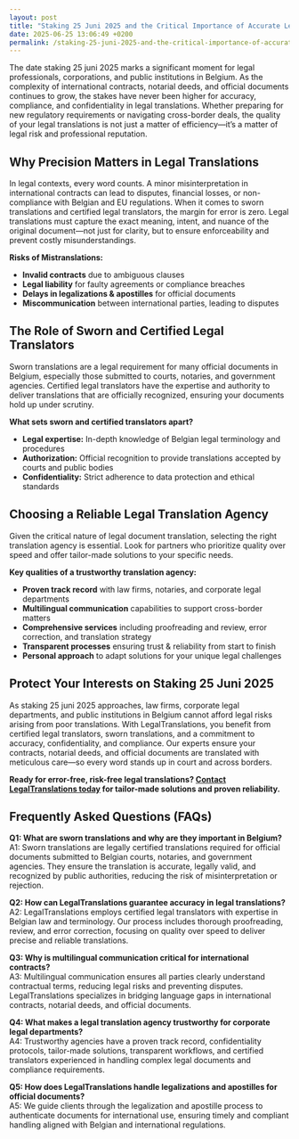 ```yaml
---
layout: post
title: "Staking 25 Juni 2025 and the Critical Importance of Accurate Legal Translations"
date: 2025-06-25 13:06:49 +0200
permalink: /staking-25-juni-2025-and-the-critical-importance-of-accurate-legal-translations/
---
```

The date staking 25 juni 2025 marks a significant moment for legal professionals, corporations, and public institutions in Belgium. As the complexity of international contracts, notarial deeds, and official documents continues to grow, the stakes have never been higher for accuracy, compliance, and confidentiality in legal translations. Whether preparing for new regulatory requirements or navigating cross-border deals, the quality of your legal translations is not just a matter of efficiency—it’s a matter of legal risk and professional reputation.

## Why Precision Matters in Legal Translations

In legal contexts, every word counts. A minor misinterpretation in international contracts can lead to disputes, financial losses, or non-compliance with Belgian and EU regulations. When it comes to sworn translations and certified legal translators, the margin for error is zero. Legal translations must capture the exact meaning, intent, and nuance of the original document—not just for clarity, but to ensure enforceability and prevent costly misunderstandings.

**Risks of Mistranslations:**
- **Invalid contracts** due to ambiguous clauses
- **Legal liability** for faulty agreements or compliance breaches
- **Delays in legalizations & apostilles** for official documents
- **Miscommunication** between international parties, leading to disputes

## The Role of Sworn and Certified Legal Translators

Sworn translations are a legal requirement for many official documents in Belgium, especially those submitted to courts, notaries, and government agencies. Certified legal translators have the expertise and authority to deliver translations that are officially recognized, ensuring your documents hold up under scrutiny.

**What sets sworn and certified translators apart?**
- **Legal expertise:** In-depth knowledge of Belgian legal terminology and procedures
- **Authorization:** Official recognition to provide translations accepted by courts and public bodies
- **Confidentiality:** Strict adherence to data protection and ethical standards

## Choosing a Reliable Legal Translation Agency

Given the critical nature of legal document translation, selecting the right translation agency is essential. Look for partners who prioritize quality over speed and offer tailor-made solutions to your specific needs.

**Key qualities of a trustworthy translation agency:**
- **Proven track record** with law firms, notaries, and corporate legal departments
- **Multilingual communication** capabilities to support cross-border matters
- **Comprehensive services** including proofreading and review, error correction, and translation strategy
- **Transparent processes** ensuring trust & reliability from start to finish
- **Personal approach** to adapt solutions for your unique legal challenges

## Protect Your Interests on Staking 25 Juni 2025

As staking 25 juni 2025 approaches, law firms, corporate legal departments, and public institutions in Belgium cannot afford legal risks arising from poor translations. With LegalTranslations, you benefit from certified legal translators, sworn translations, and a commitment to accuracy, confidentiality, and compliance. Our experts ensure your contracts, notarial deeds, and official documents are translated with meticulous care—so every word stands up in court and across borders.

**Ready for error-free, risk-free legal translations? [Contact LegalTranslations today](https://www.legaltranslations.be/) for tailor-made solutions and proven reliability.**

## Frequently Asked Questions (FAQs)

**Q1: What are sworn translations and why are they important in Belgium?**  
A1: Sworn translations are legally certified translations required for official documents submitted to Belgian courts, notaries, and government agencies. They ensure the translation is accurate, legally valid, and recognized by public authorities, reducing the risk of misinterpretation or rejection.

**Q2: How can LegalTranslations guarantee accuracy in legal translations?**  
A2: LegalTranslations employs certified legal translators with expertise in Belgian law and terminology. Our process includes thorough proofreading, review, and error correction, focusing on quality over speed to deliver precise and reliable translations.

**Q3: Why is multilingual communication critical for international contracts?**  
A3: Multilingual communication ensures all parties clearly understand contractual terms, reducing legal risks and preventing disputes. LegalTranslations specializes in bridging language gaps in international contracts, notarial deeds, and official documents.

**Q4: What makes a legal translation agency trustworthy for corporate legal departments?**  
A4: Trustworthy agencies have a proven track record, confidentiality protocols, tailor-made solutions, transparent workflows, and certified translators experienced in handling complex legal documents and compliance requirements.

**Q5: How does LegalTranslations handle legalizations and apostilles for official documents?**  
A5: We guide clients through the legalization and apostille process to authenticate documents for international use, ensuring timely and compliant handling aligned with Belgian and international regulations.

<script type="application/ld+json">
{
  "@context": "https://schema.org",
  "@type": "BlogPosting",
  "headline": "Staking 25 Juni 2025 and the Critical Importance of Accurate Legal Translations",
  "description": "Explore the critical role of sworn translations, certified legal translators, and quality legal translation services in Belgium as the staking 25 juni 2025 approaches.",
  "author": {
    "@type": "Person",
    "name": "LegalTranslations"
  },
  "publisher": {
    "@type": "Person",
    "name": "LegalTranslations"
  },
  "datePublished": "2025-06-25",
  "mainEntityOfPage": {
    "@type": "WebPage",
    "@id": "https://www.legaltranslations.be/blog/staking-25-juni-2025"
  },
  "keywords": "Sworn translations, Legal translations, Multilingual communication, International contracts, Notarial deeds, Official documents, Legalizations & apostilles, Proofreading and review, Translation strategy, Translation agency, Quality over speed, Tailor-made solutions and personal approach, Trust & reliability, Translations without legal risks, Error correction, Misinterpretations in international contracts, legal translation services, certified legal translators, accurate legal document translation",
  "inLanguage": "en"
}
</script>

<script type="application/ld+json">
{
  "@context": "https://schema.org",
  "@type": "FAQPage",
  "mainEntity": [
    {
      "@type": "Question",
      "name": "What are sworn translations and why are they important in Belgium?",
      "acceptedAnswer": {
        "@type": "Answer",
        "text": "Sworn translations are legally certified translations required for official documents submitted to Belgian courts, notaries, and government agencies. They ensure the translation is accurate, legally valid, and recognized by public authorities, reducing the risk of misinterpretation or rejection."
      }
    },
    {
      "@type": "Question",
      "name": "How can LegalTranslations guarantee accuracy in legal translations?",
      "acceptedAnswer": {
        "@type": "Answer",
        "text": "LegalTranslations employs certified legal translators with expertise in Belgian law and terminology. Our process includes thorough proofreading, review, and error correction, focusing on quality over speed to deliver precise and reliable translations."
      }
    },
    {
      "@type": "Question",
      "name": "Why is multilingual communication critical for international contracts?",
      "acceptedAnswer": {
        "@type": "Answer",
        "text": "Multilingual communication ensures all parties clearly understand contractual terms, reducing legal risks and preventing disputes. LegalTranslations specializes in bridging language gaps in international contracts, notarial deeds, and official documents."
      }
    },
    {
      "@type": "Question",
      "name": "What makes a legal translation agency trustworthy for corporate legal departments?",
      "acceptedAnswer": {
        "@type": "Answer",
        "text": "Trustworthy agencies have a proven track record, confidentiality protocols, tailor-made solutions, transparent workflows, and certified translators experienced in handling complex legal documents and compliance requirements."
      }
    },
    {
      "@type": "Question",
      "name": "How does LegalTranslations handle legalizations and apostilles for official documents?",
      "acceptedAnswer": {
        "@type": "Answer",
        "text": "We guide clients through the legalization and apostille process to authenticate documents for international use, ensuring timely and compliant handling aligned with Belgian and international regulations."
      }
    }
  ]
}
</script>